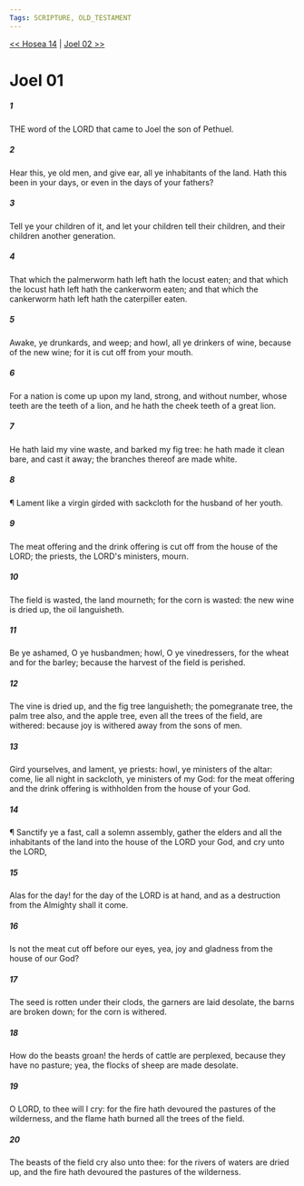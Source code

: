 ```yaml
---
Tags: SCRIPTURE, OLD_TESTAMENT
---
```


[<< Hosea 14](OLD_TESTAMENT/28_Hosea/Hosea_14.md) | [Joel 02 >>](OLD_TESTAMENT/29_Joel/Joel_02.md)

# Joel 01

##### 1

THE word of the LORD that came to Joel the son of Pethuel.

##### 2

Hear this, ye old men, and give ear, all ye inhabitants of the land. Hath this been in your days, or even in the days of your fathers?

##### 3

Tell ye your children of it, and let your children tell their children, and their children another generation.

##### 4

That which the palmerworm hath left hath the locust eaten; and that which the locust hath left hath the cankerworm eaten; and that which the cankerworm hath left hath the caterpiller eaten.

##### 5

Awake, ye drunkards, and weep; and howl, all ye drinkers of wine, because of the new wine; for it is cut off from your mouth.

##### 6

For a nation is come up upon my land, strong, and without number, whose teeth are the teeth of a lion, and he hath the cheek teeth of a great lion.

##### 7

He hath laid my vine waste, and barked my fig tree: he hath made it clean bare, and cast it away; the branches thereof are made white.

##### 8

¶ Lament like a virgin girded with sackcloth for the husband of her youth.

##### 9

The meat offering and the drink offering is cut off from the house of the LORD; the priests, the LORD's ministers, mourn.

##### 10

The field is wasted, the land mourneth; for the corn is wasted: the new wine is dried up, the oil languisheth.

##### 11

Be ye ashamed, O ye husbandmen; howl, O ye vinedressers, for the wheat and for the barley; because the harvest of the field is perished.

##### 12

The vine is dried up, and the fig tree languisheth; the pomegranate tree, the palm tree also, and the apple tree, even all the trees of the field, are withered: because joy is withered away from the sons of men.

##### 13

Gird yourselves, and lament, ye priests: howl, ye ministers of the altar: come, lie all night in sackcloth, ye ministers of my God: for the meat offering and the drink offering is withholden from the house of your God.

##### 14

¶ Sanctify ye a fast, call a solemn assembly, gather the elders and all the inhabitants of the land into the house of the LORD your God, and cry unto the LORD,

##### 15

Alas for the day! for the day of the LORD is at hand, and as a destruction from the Almighty shall it come.

##### 16

Is not the meat cut off before our eyes, yea, joy and gladness from the house of our God?

##### 17

The seed is rotten under their clods, the garners are laid desolate, the barns are broken down; for the corn is withered.

##### 18

How do the beasts groan! the herds of cattle are perplexed, because they have no pasture; yea, the flocks of sheep are made desolate.

##### 19

O LORD, to thee will I cry: for the fire hath devoured the pastures of the wilderness, and the flame hath burned all the trees of the field.

##### 20

The beasts of the field cry also unto thee: for the rivers of waters are dried up, and the fire hath devoured the pastures of the wilderness.
